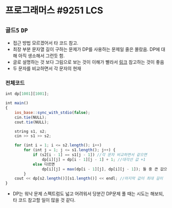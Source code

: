 # 프로그래머스 #9251 LCS
`골드5` `DP`
--- 
- 접근 방법 모르겠어서 타 코드 참고.
- 최장 부분 문자열 길이 구하는 문제가 DP를 사용하는 문제일 줄은 몰랐음. DP에 대해 아직 생소해서 그런듯 함.
- 글로 설명하는 것 보다 그림으로 보는 것이 이해가 빨라서 [링크](https://far-simple.tistory.com/37) 참고하는 것이 좋음
- 두 문자를 비교하면서 각 문자의 현재 

### 전체코드
```jsx
int dp[1001][1001];

int main()
{
	ios_base::sync_with_stdio(false);
	cin.tie(NULL);
	cout.tie(NULL);

	string s1, s2;
	cin >> s1 >> s2;

	for (int i = 1; i <= s2.length(); i++)
		for (int j = 1; j <= s1.length(); j++) {
			if (s2[i - 1] == s1[j - 1]) //각 문자 비교하면서 같으면
				dp[i][j] = dp[i - 1][j - 1] + 1; //대각선 값 +1
			else 다르면
				dp[i][j] = max(dp[i - 1][j], dp[i][j - 1]); 둘 중 큰 값으로
		}
	cout << dp[s2.length()][s1.length()] << endl; //마지막 값이 최대 길이
}
```
- DP는 워낙 문제 스펙트럼도 넓고 어려워서 당분간 DP문제 풀 때는 시도는 해보되, 타 코드 참고할 일이 많을 것 같다.

